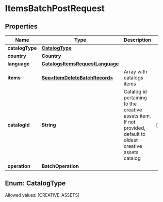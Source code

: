 

# ItemsBatchPostRequest


## Properties

Name | Type | Description | Notes
------------ | ------------- | ------------- | -------------
**catalogType** | [**CatalogType**](#CatalogType) |  | 
**country** | **Country** |  | 
**language** | [**CatalogsItemsRequestLanguage**](CatalogsItemsRequestLanguage.md) |  | 
**items** | [**Seq&lt;ItemDeleteBatchRecord&gt;**](ItemDeleteBatchRecord.md) | Array with catalogs items | 
**catalogId** | **String** | Catalog id pertaining to the creative assets item. If not provided, default to oldest creative assets catalog |  [optional]
**operation** | **BatchOperation** |  | 


## Enum: CatalogType
Allowed values: [CREATIVE_ASSETS]




